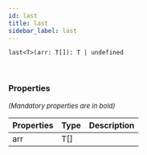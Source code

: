 ```yaml
---
id: last
title: last
sidebar_label: last
---
```


```tsx
last<T>(arr: T[]): T | undefined
```
<br/>



### Properties

<font size="2"><i>(Mandatory properties are in bold)</i></font>

| Properties | Type | Description |
| --------- | ---- | ----------- |
| arr | T[] |  |
